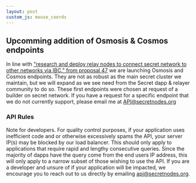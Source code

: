 ```yaml
---
layout: post
custom_js: mouse_coords
---
```


## Upcomming addition of Osmosis & Cosmos endpoints

In line with ["research and deploy relay nodes to connect secret network to other networks via IBC." from proposal 47](https://secretnodes.com/proposals/47) we are launching Osmosis and Cosmos endpoints. They are not as robust as the main secret cluster we maintain, but we will expand as we see need from the Secret dapp & relayer community to do so. These first endpoints were chosen at request of a builder on secret network. If you have a request for a specific endpoint that we do not currently support, please email me at API@secretnodes.org

### API Rules

Note for developers. For quality control purposes, if your application uses inefficient code and or otherwise excessively spams the API, your server IP(s) may be blocked by our load balancer. This should only apply to applications that require rapid and lengthy consecutive queries. Since the majority of dapps have the query come from the end users IP address, this will only apply to a narrow subset of those wishing to use the API. If you are a developer and unsure of if your application will be impacted, we encourage you to reach out to us directly by emailing api@secretnodes.org.



